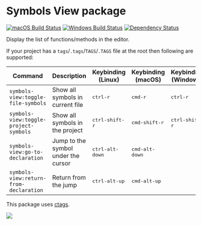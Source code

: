 # Symbols View package
[![macOS Build Status](https://travis-ci.org/atom/symbols-view.svg?branch=master)](https://travis-ci.org/atom/symbols-view) [![Windows Build Status](https://ci.appveyor.com/api/projects/status/al68vtv83x49eu5d/branch/master?svg=true)](https://ci.appveyor.com/project/Atom/symbols-view/branch/master) [![Dependency Status](https://david-dm.org/atom/symbols-view.svg)](https://david-dm.org/atom/symbols-view)

Display the list of functions/methods in the editor.

If your project has a `tags`/`.tags`/`TAGS`/`.TAGS` file at the root then following are supported:

|Command|Description|Keybinding (Linux)|Keybinding (macOS)|Keybinding (Windows)|
|-------|-----------|------------------|-----------------|--------------------|
|`symbols-view:toggle-file-symbols`|Show all symbols in current file|<kbd>ctrl-r</kbd>|<kbd>cmd-r</kbd>|<kbd>ctrl-r</kbd>|
|`symbols-view:toggle-project-symbols`|Show all symbols in the project|<kbd>ctrl-shift-r</kbd>|<kbd>cmd-shift-r</kbd>|<kbd>ctrl-shift-r</kbd>|
|`symbols-view:go-to-declaration`|Jump to the symbol under the cursor|<kbd>ctrl-alt-down</kbd>|<kbd>cmd-alt-down</kbd>||
|`symbols-view:return-from-declaration`|Return from the jump|<kbd>ctrl-alt-up</kbd>|<kbd>cmd-alt-up</kbd>||

This package uses [ctags](http://ctags.sourceforge.net).

![](https://f.cloud.github.com/assets/671378/2241860/30ef0b2e-9ce8-11e3-86e2-2c17c0885fa4.png)
